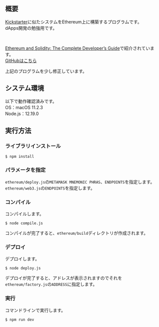 ## 概要
[Kickstarter](https://www.kickstarter.com/?lang=ja)に似たシステムをEthereum上に構築するプログラムです。  
dApps開発の勉強用です。

<br>

[Ethereum and Solidity: The Complete Developer’s Guide](https://www.udemy.com/course/ethereum-and-solidity-the-complete-developers-guide/)で紹介されています。  
[GitHubはこちら](https://github.com/StephenGrider/EthereumCasts/tree/master/kickstart)

上記のプログラムを少し修正しています。



## システム環境
以下で動作確認済みです。  
OS：macOS 11.2.3  
Node.js：12.19.0



## 実行方法
### ライブラリインストール
```
$ npm install
```


### パラメータを指定
`ethereum/deploy.js`の`METAMASK MNEMONIC PHRAS`、`ENDPOINTS`を指定します。  
`ethereum/web3.js`の`ENDPOINTS`を指定します。


### コンパイル
コンパイルします。
```
$ node compile.js
```
コンパイルが完了すると、`ethereum/build`ディレクトリが作成されます。

### デプロイ
デプロイします。
```
$ node deploy.js
```
デプロイが完了すると、アドレスが表示されますのでそれを`ethereum/factory.js`の`ADDRESS`に指定します。


### 実行
コマンドラインで実行します。
```
$ npm run dev
```
